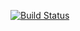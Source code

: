 [![Build Status](https://travis-ci.org/Yannik/ansible-role-letsencrypt.svg?branch=master)](https://travis-ci.org/Yannik/ansible-role-letsencrypt)
